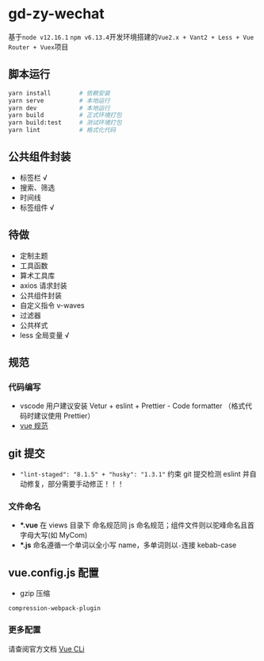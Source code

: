 # gd-zy-wechat

基于`node v12.16.1` `npm v6.13.4`开发环境搭建的`Vue2.x + Vant2 + Less + Vue Router + Vuex`项目

## 脚本运行

```bash
yarn install        # 依赖安装
yarn serve          # 本地运行
yarn dev            # 本地运行
yarn build          # 正式环境打包
yarn build:test     # 测试环境打包
yarn lint           # 格式化代码
```

## 公共组件封装

- 标签栏 √
- 搜索、筛选
- 时间线
- 标签组件 √

## 待做

- 定制主题
- 工具函数
- 算术工具库
- axios 请求封装
- 公共组件封装
- 自定义指令 v-waves
- 过滤器
- 公共样式
- less 全局变量 √

## 规范

### 代码编写

- vscode 用户建议安装 Vetur + eslint + Prettier - Code formatter （格式代码时建议使用 Prettier）
- [vue 规范]()

## git 提交

- `"lint-staged": "8.1.5" + "husky": "1.3.1"` 约束 git 提交检测 eslint 并自动修复，部分需要手动修正！！！

### 文件命名

- **\*.vue** 在 views 目录下 命名规范同 js 命名规范；组件文件则以驼峰命名且首字母大写(如 MyCom)
- **\*.js** 命名遵循一个单词以全小写 name，多单词则以`-`连接 kebab-case

## vue.config.js 配置

- gzip 压缩

```
compression-webpack-plugin
```

### 更多配置

请查阅官方文档 [Vue CLi](https://cli.vuejs.org/config/)
